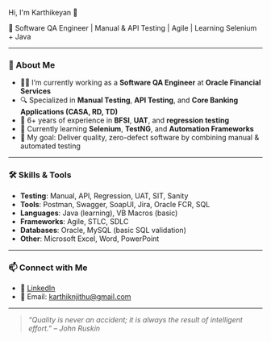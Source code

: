 Hi, I'm Karthikeyan 👋

  🧪 Software QA Engineer | Manual & API Testing | Agile | Learning Selenium + Java

---

### 🧭 About Me

- 👨‍💻 I’m currently working as a **Software QA Engineer** at **Oracle Financial Services**
- 🔍 Specialized in **Manual Testing**, **API Testing**, and **Core Banking Applications (CASA, RD, TD)**
- 💼 6+ years of experience in **BFSI**, **UAT**, and **regression testing**
- 🚀 Currently learning **Selenium**, **TestNG**, and **Automation Frameworks**
- 🎯 My goal: Deliver quality, zero-defect software by combining manual & automated testing

---

### 🛠️ Skills & Tools

- **Testing**: Manual, API, Regression, UAT, SIT, Sanity
- **Tools**: Postman, Swagger, SoapUI, Jira, Oracle FCR, SQL
- **Languages**: Java (learning), VB Macros (basic)
- **Frameworks**: Agile, STLC, SDLC
- **Databases**: Oracle, MySQL (basic SQL validation)
- **Other**: Microsoft Excel, Word, PowerPoint

---

### 📫 Connect with Me

- 🔗 [LinkedIn](https://linkedin.com/in/karthikeyan-t-a94127198)
- 📧 Email: karthiknjithu@gmail.com

---

> *“Quality is never an accident; it is always the result of intelligent effort.” – John Ruskin*
